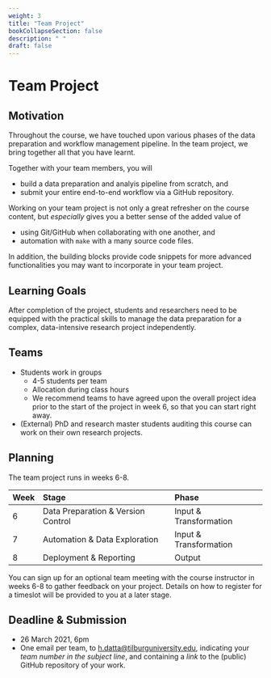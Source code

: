 ```yaml
---
weight: 3
title: "Team Project"
bookCollapseSection: false
description: " "
draft: false
---
```


# Team Project

## Motivation

Throughout the course, we have touched upon various phases of the data preparation and workflow management pipeline. In the team project, we bring together all that you have learnt.

Together with your team members, you will
- build a data preparation and analyis pipeline from scratch, and
- submit your entire end-to-end workflow via a GitHub repository.

Working on your team project is not only a great refresher on the course content, but *especially* gives you a better sense of the added value of
- using Git/GitHub when collaborating with one another, and
- automation with `make` with a many source code files.

In addition, the building blocks provide code snippets for more advanced functionalities you may want to incorporate in your team project.

## Learning Goals

After completion of the project, students and researchers need to be equipped with the practical skills to manage the data preparation for a complex, data-intensive research project independently.

## Teams

- Students work in groups
  - 4-5 students per team
  - Allocation during class hours
  - We recommend teams to have agreed upon the overall project idea prior to the start of the project in week 6, so that you can start right away.
- (External) PhD and research master students auditing this course can work on their own research projects.

## Planning

The team project runs in weeks 6-8. <!-- In weeks 6-8, you will work on a team project. Since the timeline is relatively short, we recommend you to stick to the schedule below. Each of the Input, Transformation, Output (ITO) phases corresponds with the template file of the [sample project](sample_project).-->

| Week | Stage | Phase |
|:---- | :---- | :---- |
| 6 | Data Preparation & Version Control | Input & Transformation |
| 7 |  Automation & Data Exploration | Input & Transformation |
| 8 |  Deployment & Reporting  | Output  |

You can sign up for an optional team meeting with the course instructor in weeks 6-8 to gather feedback on your project. Details on how to register for a timeslot will be provided to you at a later stage.

## Deadline & Submission
- 26 March 2021, 6pm
- One email per team, to h.datta@tilburguniversity.edu, indicating your *team number in the subject line*, and containing a *link* to the (public) GitHub repository of your work.

<!--


## Sample Project

As the focus lies on completing the end-to-end workflow while the tutorials mostly center around a single component, we have developed a [sample project](sample_project.md) that puts everything together and gives you an idea of what we expect in terms of deliverables for the team project. In fact, we have made available the original R Markdown files and encourage you to use it as a starting point for your own project.
-->
